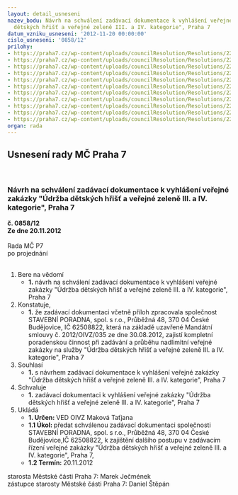 ```yaml
---
layout: detail_usneseni
nazev_bodu: Návrh na schválení zadávací dokumentace k vyhlášení veřejné zakázky "Údržba
  dětských hřišť a veřejné zeleně III. a IV. kategorie", Praha 7
datum_vzniku_usneseni: '2012-11-20 00:00:00'
cislo_usneseni: '0858/12'
prilohy:
- https://praha7.cz/wp-content/uploads/councilResolution/Resolutions/22332/59-12-02_zahajeni.pdf
- https://praha7.cz/wp-content/uploads/councilResolution/Resolutions/22332/59-12-zaddok_praha7_zelen.pdf
- https://praha7.cz/wp-content/uploads/councilResolution/Resolutions/22332/59-12-p1__kryci_praha7_zelen.doc
- https://praha7.cz/wp-content/uploads/councilResolution/Resolutions/22332/59-12-p2_reference_praha7_zelen.doc
- https://praha7.cz/wp-content/uploads/councilResolution/Resolutions/22332/59-12-p3__technika_praha7_zelen.doc
- https://praha7.cz/wp-content/uploads/councilResolution/Resolutions/22332/59-12-p4_obchodni_podminky_praha7_zelen.doc
- https://praha7.cz/wp-content/uploads/councilResolution/Resolutions/22332/59-12-p5_cena_praha7_zelen.xls
- https://praha7.cz/wp-content/uploads/councilResolution/Resolutions/22332/59-12-p6_subdod_praha7_zelen.doc
- https://praha7.cz/wp-content/uploads/councilResolution/Resolutions/22332/59-12-soupis_praci.xls
- https://praha7.cz/wp-content/uploads/councilResolution/Resolutions/22332/59-12-specifikace__praci.doc
- https://praha7.cz/wp-content/uploads/councilResolution/Resolutions/22332/59-12-oduvodneni_zakazky.pdf
organ: rada
---
```

<div id="ucUsn_pList" class="usn">
	<span><h2>Usnesení rady MČ Praha 7 </h2>
<br></span><div class="standBody">
<span><h3>Návrh na schválení zadávací dokumentace k vyhlášení veřejné zakázky "Údržba dětských hřišť a veřejné zeleně III. a IV. kategorie", Praha 7</h3></span><div class="center">
		<strong>č. 0858/12</strong><br>
	</div>
<div class="center">
		<strong>Ze dne 20.11.2012</strong><br><br>
	</div>Rada MČ P7<br> po projednání<br><br><ol>
<li>Bere na vědomí<ul><li>
<strong>1.</strong> návrh na schválení zadávací dokumentace k vyhlášení veřejné zakázky "Údržba dětských hřišť a veřejné zeleně III. a IV. kategorie", Praha 7</li></ul>
</li>
<li>Konstatuje,<ul><li>
<strong>1.</strong> že zadávací dokumentaci včetně příloh zpracovala společnost STAVEBNÍ PORADNA, spol. s r.o., Průběžná 48, 370 04 České Budějovice, IČ 62508822, která na základě uzavřené Mandátní smlouvy č. 2012/OIVZ/035 ze dne 30.08.2012,  zajistí kompletní poradenskou činnost při zadávání a průběhu nadlimitní veřejné zakázky na služby "Údržba dětských hřišť a veřejné zeleně III. a IV. kategorie", Praha 7</li></ul>
</li>
<li>Souhlasí<ul><li>
<strong>1.</strong> s návrhem zadávací dokumentace k vyhlášení veřejné zakázky "Údržba dětských hřišť a veřejné zeleně III. a IV. kategorie", Praha 7</li></ul>
</li>
<li>Schvaluje<ul><li>
<strong>1.</strong> zadávací dokumentaci k vyhlášení veřejné zakázky "Údržba dětských hřišť a veřejné zeleně III. a IV. kategorie", Praha 7</li></ul>
</li>
<li>Ukládá<ul>
<li>
<strong>1. Určen: </strong>VED OIVZ Maková Taťjana</li>
<li>
<strong>1.1 Úkol: </strong>předat schválenou zadávací dokumentaci společnosti STAVEBNÍ PORADNA, spol. s r.o., Průběžná 48, 370 04 České Budějovice,IČ 62508822, k zajištění dalšího postupu v zadávacím řízení veřejné zakázky "Údržba dětských hřišť a veřejné zeleně III. a IV. kategorie", Praha 7, </li>
<li>
<strong>1.2 Termín: </strong>20.11.2012</li>
</ul>
</li>
</ol>starosta Městské části Praha 7: Marek Ječmének<br>zástupce starosty Městské části Praha 7: Daniel Štěpán 
</div>
</div>